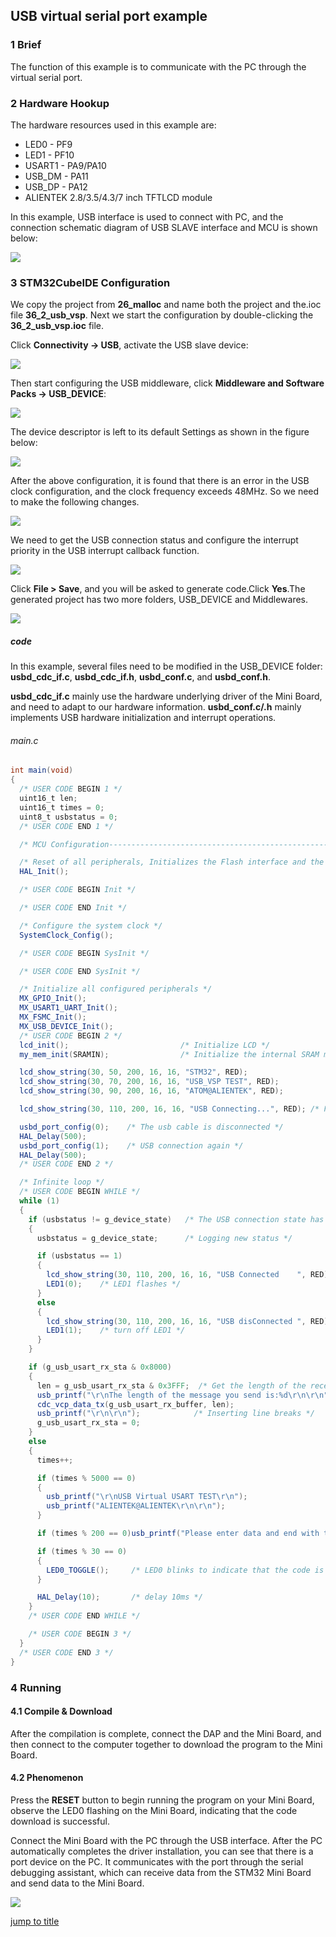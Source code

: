 ## USB virtual serial port example<a name="brief"></a>


### 1 Brief
The function of this example is to communicate with the PC through the virtual serial port.
### 2 Hardware Hookup
The hardware resources used in this example are:
+ LED0 - PF9
+ LED1 - PF10
+ USART1 - PA9/PA10
+ USB_DM - PA11
+ USB_DP - PA12
+ ALIENTEK  2.8/3.5/4.3/7 inch TFTLCD module

In this example, USB interface is used to connect with PC, and the connection schematic diagram of USB SLAVE interface and MCU is shown below:

<img src="../../1_docs/3_figures/36_2_usb_vsp/01_sch.png">

### 3 STM32CubeIDE Configuration

We copy the project from **26_malloc** and name both the project and the.ioc file **36_2_usb_vsp**. Next we start the configuration by double-clicking the **36_2_usb_vsp.ioc** file.

Click **Connectivity -> USB**, activate the USB slave device:

<img src="../../1_docs/3_figures/36_2_usb_vsp/02_config.png">

Then start configuring the USB middleware, click **Middleware and Software Packs -> USB_DEVICE**:

<img src="../../1_docs/3_figures/36_2_usb_vsp/03_usb.png">

The device descriptor is left to its default Settings as shown in the figure below:

<img src="../../1_docs/3_figures/36_2_usb_vsp/04_usb.png">

After the above configuration, it is found that there is an error in the USB clock configuration, and the clock frequency exceeds 48MHz. So we need to make the following changes.

<img src="../../1_docs/3_figures/36_2_usb_vsp/05_clock.png">

We need to get the USB connection status and configure the interrupt priority in the USB interrupt callback function.

<img src="../../1_docs/3_figures/36_2_usb_vsp/06_nvic.png">

Click **File > Save**, and you will be asked to generate code.Click **Yes**.The generated project has two more folders, USB_DEVICE and Middlewares.

<img src="../../1_docs/3_figures/36_2_usb_vsp/07_file.png">


##### code

In this example, several files need to be modified in the USB_DEVICE folder: **usbd_cdc_if.c**, **usbd_cdc_if.h**, **usbd_conf.c**, and **usbd_conf.h**.

**usbd_cdc_if.c** mainly use the hardware underlying driver of the Mini Board, and need to adapt to our hardware information.
**usbd_conf.c/.h** mainly implements USB hardware initialization and interrupt operations.


###### main.c
```c#
int main(void)
{
  /* USER CODE BEGIN 1 */
  uint16_t len;
  uint16_t times = 0;
  uint8_t usbstatus = 0;
  /* USER CODE END 1 */

  /* MCU Configuration--------------------------------------------------------*/

  /* Reset of all peripherals, Initializes the Flash interface and the Systick. */
  HAL_Init();

  /* USER CODE BEGIN Init */

  /* USER CODE END Init */

  /* Configure the system clock */
  SystemClock_Config();

  /* USER CODE BEGIN SysInit */

  /* USER CODE END SysInit */

  /* Initialize all configured peripherals */
  MX_GPIO_Init();
  MX_USART1_UART_Init();
  MX_FSMC_Init();
  MX_USB_DEVICE_Init();
  /* USER CODE BEGIN 2 */
  lcd_init();                         /* Initialize LCD */
  my_mem_init(SRAMIN);                /* Initialize the internal SRAM memory pool */

  lcd_show_string(30, 50, 200, 16, 16, "STM32", RED);
  lcd_show_string(30, 70, 200, 16, 16, "USB_VSP TEST", RED);
  lcd_show_string(30, 90, 200, 16, 16, "ATOM@ALIENTEK", RED);

  lcd_show_string(30, 110, 200, 16, 16, "USB Connecting...", RED); /* Prompts USB to start connecting */

  usbd_port_config(0);    /* The usb cable is disconnected */
  HAL_Delay(500);
  usbd_port_config(1);    /* USB connection again */
  HAL_Delay(500);
  /* USER CODE END 2 */

  /* Infinite loop */
  /* USER CODE BEGIN WHILE */
  while (1)
  {
    if (usbstatus != g_device_state)   /* The USB connection state has changed */
    {
      usbstatus = g_device_state;      /* Logging new status */

      if (usbstatus == 1)
      {
        lcd_show_string(30, 110, 200, 16, 16, "USB Connected    ", RED); /* USB connection is successful */
        LED1(0);    /* LED1 flashes */
      }
      else
      {
        lcd_show_string(30, 110, 200, 16, 16, "USB disConnected ", RED); /* USB disconnection is prompted */
        LED1(1);    /* turn off LED1 */
      }
    }

    if (g_usb_usart_rx_sta & 0x8000)
    {
      len = g_usb_usart_rx_sta & 0x3FFF;  /* Get the length of the received data */
      usb_printf("\r\nThe length of the message you send is:%d\r\n\r\n", len);
      cdc_vcp_data_tx(g_usb_usart_rx_buffer, len);
      usb_printf("\r\n\r\n");            /* Inserting line breaks */
      g_usb_usart_rx_sta = 0;
    }
    else
    {
      times++;

      if (times % 5000 == 0)
      {
        usb_printf("\r\nUSB Virtual USART TEST\r\n");
        usb_printf("ALIENTEK@ALIENTEK\r\n\r\n");
      }

      if (times % 200 == 0)usb_printf("Please enter data and end with the ENTER key\r\n");

      if (times % 30 == 0)
      {
        LED0_TOGGLE();     /* LED0 blinks to indicate that the code is running */
      }

      HAL_Delay(10);       /* delay 10ms */
    }
    /* USER CODE END WHILE */

    /* USER CODE BEGIN 3 */
  }
  /* USER CODE END 3 */
}
```

### 4 Running
#### 4.1 Compile & Download
After the compilation is complete, connect the DAP and the Mini Board, and then connect to the computer together to download the program to the Mini Board.
#### 4.2 Phenomenon
Press the **RESET** button to begin running the program on your Mini Board, observe the LED0 flashing on the Mini Board, indicating that the code download is successful. 

Connect the Mini Board with the PC through the USB interface. After the PC automatically completes the driver installation, you can see that there is a port device on the PC. It communicates with the port through the serial debugging assistant, which can receive data from the STM32 Mini Board and send data to the Mini Board.

<img src="../../1_docs/3_figures/36_2_usb_vsp/08_xcom.png">


[jump to title](#brief)
